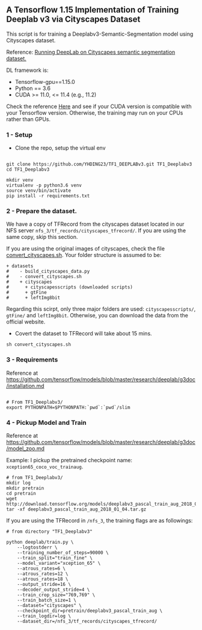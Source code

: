 ## A Tensorflow 1.15 Implementation of Training Deeplab v3 via Cityscapes Dataset

This script is for training a Deeplabv3-Semantic-Segmentation model using Cityscapes dataset. 

Reference: [Running DeepLab on Cityscapes semantic segmentation dataset.](https://github.com/tensorflow/models/blob/master/research/deeplab/g3doc/cityscapes.md)

DL framework is:
- Tensorflow-gpu==1.15.0
- Python == 3.6
- CUDA >= 11.0, <= 11.4 (e.g., 11.2)

Check the reference [Here](https://www.tensorflow.org/install/source#linux) and see if your CUDA version is compatible with your Tensorflow version. Otherwise, the training may run on your CPUs rather than GPUs.  


### 1 - Setup
- Clone the repo, setup the virtual env
```angular2html

git clone https://github.com/YHDING23/TF1_DEEPLABv3.git TF1_Deeplabv3
cd TF1_Deeplabv3

mkdir venv
virtualenv -p python3.6 venv
source venv/bin/activate
pip install -r requirements.txt
```

### 2 - Prepare the dataset. 
We have a copy of TFRecord from the cityscapes dataset located in our NFS server `nfs_3/tf_records/cityscapes_tfrecord/`. If you are using the same copy, skip this section. 

If you are using the original images of cityscapes, check the file [convert_cityscapes.sh](https://github.com/tensorflow/models/blob/master/research/deeplab/datasets/convert_cityscapes.sh). Your folder structure is assumed to be:
```angular2html
+ datasets
#    - build_cityscapes_data.py
#    - convert_cityscapes.sh
#    + cityscapes
#      + cityscapesscripts (downloaded scripts)
#      + gtFine
#      + leftImg8bit

```
Regarding this scirpt, only three major folders are used: `cityscapesscripts/`, `gtFine/` and `leftImg8bit`.  Otherwise, you can download the data from the official website. 

- Covert the dataset to TFRecord will take about 15 mins.
```angular2html
sh convert_cityscapes.sh
```
### 3 - Requirements

Reference at https://github.com/tensorflow/models/blob/master/research/deeplab/g3doc/installation.md

```angular2html

# From TF1_Deeplabv3/
export PYTHONPATH=$PYTHONPATH:`pwd`:`pwd`/slim
```

### 4 - Pickup Model and Train

Reference at https://github.com/tensorflow/models/blob/master/research/deeplab/g3doc/model_zoo.md

Example: I pickup the pretrained checkpoint name: `xception65_coco_voc_trainaug`.
```angular2html
# from TF1_Deeplabv3/
mkdir log
mkdir pretrain
cd pretrain
wget http://download.tensorflow.org/models/deeplabv3_pascal_train_aug_2018_01_04.tar.gz
tar -xf deeplabv3_pascal_train_aug_2018_01_04.tar.gz
```

If you are using the TFRecord in `/nfs_3`, the training flags are as followings:
```angular2html
# from directory "TF1_Deeplabv3"

python deeplab/train.py \
    --logtostderr \
    --training_number_of_steps=90000 \
    --train_split="train_fine" \
    --model_variant="xception_65" \
    --atrous_rates=6 \
    --atrous_rates=12 \
    --atrous_rates=18 \
    --output_stride=16 \
    --decoder_output_stride=4 \
    --train_crop_size="769,769" \
    --train_batch_size=1 \
    --dataset="cityscapes" \
    --checkpoint_dir=pretrain/deeplabv3_pascal_train_aug \
    --train_logdir=log \
    --dataset_dir=/nfs_3/tf_records/cityscapes_tfrecord/

```
